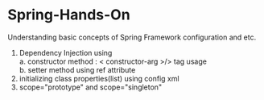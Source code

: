 # Spring-Hands-On

Understanding basic concepts of Spring Framework configuration and etc. <br />
  1.  Dependency Injection using <br />
      a. constructor method  : < constructor-arg >/> tag usage <br />
      b. setter method using ref attribute<br />
  2.  initializing class properties(list) using config xml  <br />
  3.  scope="prototype" and  scope="singleton" <br />
